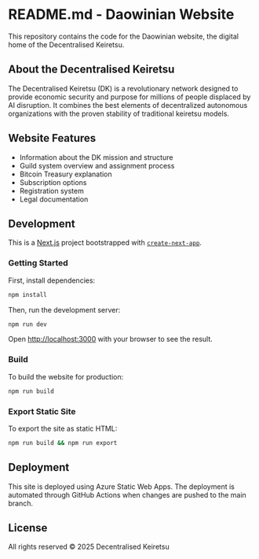 # README.md - Daowinian Website

This repository contains the code for the Daowinian website, the digital home of the Decentralised Keiretsu.

## About the Decentralised Keiretsu

The Decentralised Keiretsu (DK) is a revolutionary network designed to provide economic security and purpose for millions of people displaced by AI disruption. It combines the best elements of decentralized autonomous organizations with the proven stability of traditional keiretsu models.

## Website Features

- Information about the DK mission and structure
- Guild system overview and assignment process
- Bitcoin Treasury explanation
- Subscription options
- Registration system
- Legal documentation

## Development

This is a [Next.js](https://nextjs.org/) project bootstrapped with [`create-next-app`](https://github.com/vercel/next.js/tree/canary/packages/create-next-app).

### Getting Started

First, install dependencies:

```bash
npm install
```

Then, run the development server:

```bash
npm run dev
```

Open [http://localhost:3000](http://localhost:3000) with your browser to see the result.

### Build

To build the website for production:

```bash
npm run build
```

### Export Static Site

To export the site as static HTML:

```bash
npm run build && npm run export
```

## Deployment

This site is deployed using Azure Static Web Apps. The deployment is automated through GitHub Actions when changes are pushed to the main branch.

## License

All rights reserved © 2025 Decentralised Keiretsu
